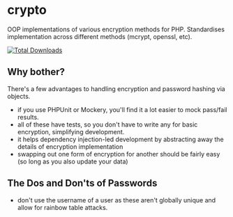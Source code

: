 crypto
======

OOP implementations of various encryption methods for PHP. Standardises implementation across different methods (mcrypt, openssl, etc).

[![Total Downloads](https://poser.pugx.org/shrikeh/crypto/downloads.png)](https://packagist.org/packages/shrikeh/crypto)

## Why bother?

There's a few advantages to handling encryption and password hashing via objects.

* if you use PHPUnit or Mockery, you'll find it a lot easier to mock pass/fail results.
* all of these have tests, so you don't have to write any for basic encryption, simplifying development.
* it helps dependency injection-led development by abstracting away the details of encryption implementation
* swapping out one form of encryption for another should be fairly easy (so long as you also update your data)

## The Dos and Don'ts of Passwords

* don't use the username of a user as these aren't globally unique and allow for rainbow table attacks.



